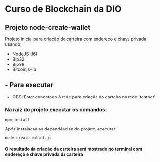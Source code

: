 # Curso de Blockchain da DIO

## Projeto node-create-wallet
Projeto inicial para criação de carteira com endereço e chave privada usando:

- NodeJS (16)
- Bip32
- Bip39
- Bitcoinjs-lib

## - Para executar
- OBS: Estar conectado à rede para criação da carteira na rede 'testnet'

### Na raiz do projeto executar os comandos:

```
npm install
```

Após instaladas as dependências do projeto, executar:

```
node create-wallet.js
```

#### O resultado da criação da carteira será mostrado no terminal com endereço e chave privada da carteira

